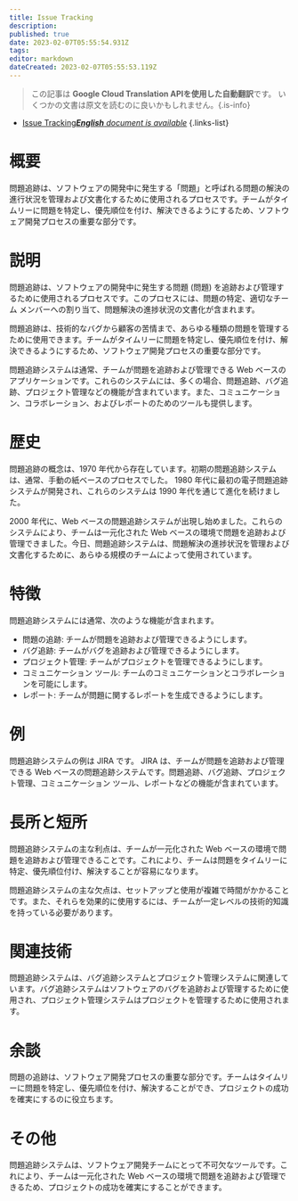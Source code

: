 ```yaml
---
title: Issue Tracking
description: 
published: true
date: 2023-02-07T05:55:54.931Z
tags: 
editor: markdown
dateCreated: 2023-02-07T05:55:53.119Z
---
```


> この記事は **Google Cloud Translation APIを使用した自動翻訳**です。
いくつかの文書は原文を読むのに良いかもしれません。{.is-info}



- [Issue Tracking***English** document is available*](/en/Knowledge-base/Dictionary/issue-tracking)
{.links-list}


# 概要
問題追跡は、ソフトウェアの開発中に発生する「問題」と呼ばれる問題の解決の進行状況を管理および文書化するために使用されるプロセスです。チームがタイムリーに問題を特定し、優先順位を付け、解決できるようにするため、ソフトウェア開発プロセスの重要な部分です。

# 説明
問題追跡は、ソフトウェアの開発中に発生する問題 (問題) を追跡および管理するために使用されるプロセスです。このプロセスには、問題の特定、適切なチーム メンバーへの割り当て、問題解決の進捗状況の文書化が含まれます。

問題追跡は、技術的なバグから顧客の苦情まで、あらゆる種類の問題を管理するために使用できます。チームがタイムリーに問題を特定し、優先順位を付け、解決できるようにするため、ソフトウェア開発プロセスの重要な部分です。

問題追跡システムは通常、チームが問題を追跡および管理できる Web ベースのアプリケーションです。これらのシステムには、多くの場合、問題追跡、バグ追跡、プロジェクト管理などの機能が含まれています。また、コミュニケーション、コラボレーション、およびレポートのためのツールも提供します。

# 歴史
問題追跡の概念は、1970 年代から存在しています。初期の問題追跡システムは、通常、手動の紙ベースのプロセスでした。 1980 年代に最初の電子問題追跡システムが開発され、これらのシステムは 1990 年代を通じて進化を続けました。

2000 年代に、Web ベースの問題追跡システムが出現し始めました。これらのシステムにより、チームは一元化された Web ベースの環境で問題を追跡および管理できました。今日、問題追跡システムは、問題解決の進捗状況を管理および文書化するために、あらゆる規模のチームによって使用されています。

# 特徴
問題追跡システムには通常、次のような機能が含まれます。

- 問題の追跡: チームが問題を追跡および管理できるようにします。
- バグ追跡: チームがバグを追跡および管理できるようにします。
- プロジェクト管理: チームがプロジェクトを管理できるようにします。
- コミュニケーション ツール: チームのコミュニケーションとコラボレーションを可能にします。
- レポート: チームが問題に関するレポートを生成できるようにします。

# 例
問題追跡システムの例は JIRA です。 JIRA は、チームが問題を追跡および管理できる Web ベースの問題追跡システムです。問題追跡、バグ追跡、プロジェクト管理、コミュニケーション ツール、レポートなどの機能が含まれています。

# 長所と短所
問題追跡システムの主な利点は、チームが一元化された Web ベースの環境で問題を追跡および管理できることです。これにより、チームは問題をタイムリーに特定、優先順位付け、解決することが容易になります。

問題追跡システムの主な欠点は、セットアップと使用が複雑で時間がかかることです。また、それらを効果的に使用するには、チームが一定レベルの技術的知識を持っている必要があります。

# 関連技術
問題追跡システムは、バグ追跡システムとプロジェクト管理システムに関連しています。バグ追跡システムはソフトウェアのバグを追跡および管理するために使用され、プロジェクト管理システムはプロジェクトを管理するために使用されます。

# 余談
問題の追跡は、ソフトウェア開発プロセスの重要な部分です。チームはタイムリーに問題を特定し、優先順位を付け、解決することができ、プロジェクトの成功を確実にするのに役立ちます。

# その他
問題追跡システムは、ソフトウェア開発チームにとって不可欠なツールです。これにより、チームは一元化された Web ベースの環境で問題を追跡および管理できるため、プロジェクトの成功を確実にすることができます。